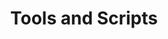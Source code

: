 ---
title: Tools and Scripts
description: This section contains some helpful tools and scripts I've created. 
weight: 6
---